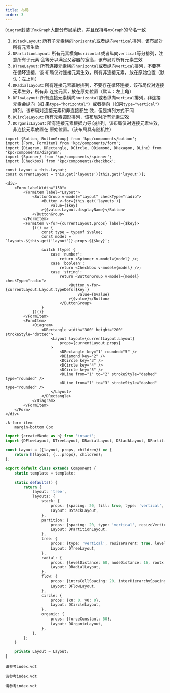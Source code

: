 ```yaml
---
title: 布局
order: 3
---
```


`Diagram`封装了`mxGraph`大部分布局系统，并且保持与`mxGraph`的命名一致

1. `DStackLayout`: 所有子元素横向`horizontal`或者纵向`vertical`排列，该布局对所有元素生效
2. `DPartitionLayout`: 所有元素横向`horizontal`或者纵向`vertical`等分排列，注意所有子元素
会等分以满足父容器的宽高，该布局对所有元素生效
3. `DTreeLayout`: 所有连接元素横向`horizontal`或者纵向`vertical`排列，不要存在循环连接，该
布局仅对连接元素生效，所有非连接元素，放在原始位置（默认：左上角）
4. `DRadialLayout`: 所有连接元素辐射排列，不要存在循环连接，该布局仅对连接元素生效，所有非
连接元素，放在原始位置（默认：左上角）
5. `DFlowLayout`: 所有连接元素横向`horizontal`或者纵向`vertical`排列，非连接元素会纵向（如
果`type="horizontal"`）或者横向（如果`type="vertical"`）排列，该布局对连接元素和非连接都生
效，但是排列方式不同
6. `DCircleLayout`: 所有元素圆形排列，该布局对所有元素生效
7. `DOrganicLayout`: 所有连接元素根据力导向排列，该布局仅对连接元素生效，非连接元素放置在
原始位置。（该布局具有随机性）

```vdt
import {Button, ButtonGroup} from 'kpc/components/button';
import {Form, FormItem} from 'kpc/components/form';
import {Diagram, DRectangle, DCircle, DDiamond, DHexagon, DLine} from 'kpc/components/diagram';
import {Spinner} from 'kpc/components/spinner';
import {Checkbox} from 'kpc/components/checkbox';

const Layout = this.Layout;
const currentLayout = this.get('layouts')[this.get('layout')];

<div>
    <Form labelWidth="150">
        <FormItem label="Layout">
            <ButtonGroup v-model="layout" checkType="radio">
                <Button v-for={this.get('layouts')}
                    value={$key}
                >{$value.Layout.displayName}</Button>
            </ButtonGroup>
        </FormItem>
        <FormItem v-for={currentLayout.props} label={$key}>
            {(() => {
                const type = typeof $value;
                const model = `layouts.${this.get('layout')}.props.${$key}`;

                switch (type) {
                    case 'number':
                        return <Spinner v-model={model} />;
                    case 'boolean':
                        return <Checkbox v-model={model} />;
                    case 'string':
                        return <ButtonGroup v-model={model} checkType="radio">
                            <Button v-for={currentLayout.Layout.typeDefs[$key]} 
                                value={$value}
                            >{$value}</Button>
                        </ButtonGroup>
                }
            })()}
        </FormItem>
        <FormItem>
            <Diagram>
                <DRectangle width="300" height="200" strokeStyle="dotted">
                    <Layout layout={currentLayout.Layout}
                        props={currentLayout.props}
                    >
                        <DRectangle key="1" rounded="5" />
                        <DDiamond key="2" />
                        <DCircle key="3" />
                        <DCircle key="4" />
                        <DCircle key="5" />
                        <DLine from="1" to="2" strokeStyle="dashed" type="rounded" />
                        <DLine from="1" to="3" strokeStyle="dashed" type="rounded" />
                    </Layout>
                </DRectangle>
            </Diagram>
        </FormItem>
    </Form>
</div>
```

```styl
.k-form-item
    margin-bottom 8px
```

```ts
import {createVNode as h} from 'intact';
import {DFlowLayout, DTreeLayout, DRadialLayout, DStackLayout, DPartitionLayout, DCircleLayout, DOrganicLayout} from 'kpc/components/diagram';

const Layout = ({layout, props, children}) => {
    return h(layout, {...props}, children);
};

export default class extends Component {
    static template = template;

    static defaults() {
        return {
            layout: 'tree',
            layouts: {
                stack: {
                    props: {spacing: 20, fill: true, type: 'vertical', resizeParent: true, border: 10, wrap: 600},
                    Layout: DStackLayout,
                },
                partition: {
                    props: {spacing: 20, type: 'vertical', resizeVertices: true, border: 10},
                    Layout: DPartitionLayout,
                },
                tree: {
                    props: {type: 'vertical', resizeParent: true, levelDistance: 30, nodeDistance: 16, groupPadding: 10},
                    Layout: DTreeLayout,
                },
                radial: {
                    props: {levelDistance: 60, nodeDistance: 16, rootx: 10, rooty: 150},
                    Layout: DRadialLayout,
                },
                flow: {
                    props: {intraCellSpacing: 20, interHierarchySpacing: 30, interRankCellSpacing: 50, type: 'vertical', resizeParent: true, parentBorder: 10},
                    Layout: DFlowLayout,
                },
                circle: {
                    props: {x0: 0, y0: 0}, 
                    Layout: DCircleLayout,
                },
                organic: {
                    props: {forceConstant: 50},
                    Layout: DOrganicLayout,
                },
            },
        };
    }

    private Layout = Layout;
}
```

```vue-ignore
请参考index.vdt
```

```react-ignore
请参考index.vdt
```

```angular-ignore
请参考index.vdt
```
